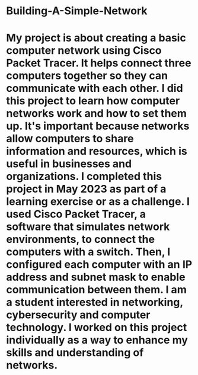 # Building-A-Simple-Network
# My project is about creating a basic computer network using Cisco Packet Tracer. It helps connect three computers together so they can communicate with each other. I did this project to learn how computer networks work and how to set them up. It's important because networks allow computers to share information and resources, which is useful in businesses and organizations. I completed this project in May 2023 as part of a learning exercise or as a challenge. I used Cisco Packet Tracer, a software that simulates network environments, to connect the computers with a switch. Then, I configured each computer with an IP address and subnet mask to enable communication between them. I am a student interested in networking, cybersecurity and computer technology. I worked on this project individually as a way to enhance my skills and understanding of networks.
